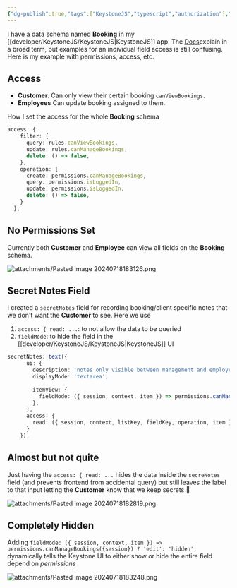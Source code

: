 ```yaml
---
{"dg-publish":true,"tags":["KeystoneJS","typescript","authorization"],"permalink":"/developer/keystone-js/keystone-js-6-hide-and-restrict-field-in-schema/","dgPassFrontmatter":true}
---
```


I have a data schema named **Booking** in my [[developer/KeystoneJS/KeystoneJS\|KeystoneJS]] app. The [Docs](https://keystonejs.com/docs/config/access-control)explain in a broad term, but examples for an individual field access is still confusing. Here is my example with permissions, access, etc.
## Access
- **Customer**: Can only view their certain booking `canViewBookings`.
- **Employees** Can update booking assigned to them.

How I set the access for the whole **Booking** schema
```ts
access: {
    filter: {
      query: rules.canViewBookings,      
      update: rules.canManageBookings,
      delete: () => false,
    },
    operation: {
      create: permissions.canManageBookings,
      query: permissions.isLoggedIn,
      update: permissions.isLoggedIn,
      delete: () => false,
    }
  },
```

## No Permissions Set
Currently both **Customer** and **Employee** can view all fields on the **Booking** schema.

![attachments/Pasted image 20240718183126.png](/img/user/attachments/Pasted%20image%2020240718183126.png)
## Secret Notes Field
I created a `secretNotes` field for recording booking/client specific notes that we don't want the **Customer** to see. Here we use

1. `access: { read: ...`: to not allow the data to be queried 
2. `fieldMode`: to hide the field in the [[developer/KeystoneJS/KeystoneJS\|KeystoneJS]] UI

```ts
secretNotes: text({
      ui: {
        description: 'notes only visible between management and employees. NOT the customer',
        displayMode: 'textarea',
        
        itemView: {
          fieldMode: ({ session, context, item }) => permissions.canManageBookings({session}) ? 'edit': 'hidden',
        },
      },
      access: {
        read: ({ session, context, listKey, fieldKey, operation, item }) => permissions.canManageBookings({session})
      }
    }),
```
## Almost but not quite
Just having the `access: { read: ...` hides the data inside the `secreNotes` field (and prevents frontend from accidental query) but still leaves the label to that input letting the **Customer** know that we keep secrets 🤫

![attachments/Pasted image 20240718182819.png](/img/user/attachments/Pasted%20image%2020240718182819.png)
## Completely Hidden
Adding `fieldMode: ({ session, context, item }) => permissions.canManageBookings({session}) ? 'edit': 'hidden',` dynamically tells the Keystone UI to either show or hide the entire field depend on *permissions*

![attachments/Pasted image 20240718183248.png](/img/user/attachments/Pasted%20image%2020240718183248.png)